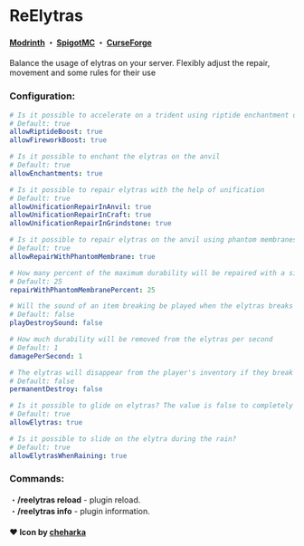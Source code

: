 # ReElytras
#### [Modrinth](https://modrinth.com/plugin/reelytras/) ・ [SpigotMC](https://www.spigotmc.org/resources/reelytras.118030/) ・ [CurseForge](https://modrinth.com/plugin/reelytras/)
Balance the usage of elytras on your server. Flexibly adjust the repair, movement and some rules for their use

### Configuration:
```yaml
# Is it possible to accelerate on a trident using riptide enchantment or fireworks
# Default: true
allowRiptideBoost: true
allowFireworkBoost: true

# Is it possible to enchant the elytras on the anvil
# Default: true
allowEnchantments: true

# Is it possible to repair elytras with the help of unification
# Default: true
allowUnificationRepairInAnvil: true
allowUnificationRepairInCraft: true
allowUnificationRepairInGrindstone: true

# Is it possible to repair elytras on the anvil using phantom membranes
# Default: true
allowRepairWithPhantomMembrane: true

# How many percent of the maximum durability will be repaired with a single phantom membrane
# Default: 25
repairWithPhantomMembranePercent: 25

# Will the sound of an item breaking be played when the elytras breaks
# Default: false
playDestroySound: false

# How much durability will be removed from the elytras per second
# Default: 1
damagePerSecond: 1

# The elytras will disappear from the player's inventory if they break down
# Default: false
permanentDestroy: false

# Is it possible to glide on elytras? The value is false to completely prohibit flight on elytras
# Default: true
allowElytras: true

# Is it possible to slide on the elytra during the rain?
# Default: true
allowElytrasWhenRaining: true
```

### Commands:
・**/reelytras reload** - plugin reload.<br>
・**/reelytras info** - plugin information.<br>

#### ❤️ Icon by [cheharka](https://purcat.monster/)

